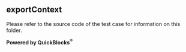 ## exportContext

Please refer to the source code of the test case for information on this folder.

**Powered by QuickBlocks<sup>&reg;</sup>**

